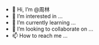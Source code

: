 - 👋 Hi, I’m @周林
- 👀 I’m interested in ...
- 🌱 I’m currently learning ...
- 💞️ I’m looking to collaborate on ...
- 📫 How to reach me ...

<!---
zhoulinxuyandong/zhoulinxuyandong is a ✨ special ✨ repository because its `README.md` (this file) appears on your GitHub profile.
You can click the Preview link to take a look at your changes.
--->
